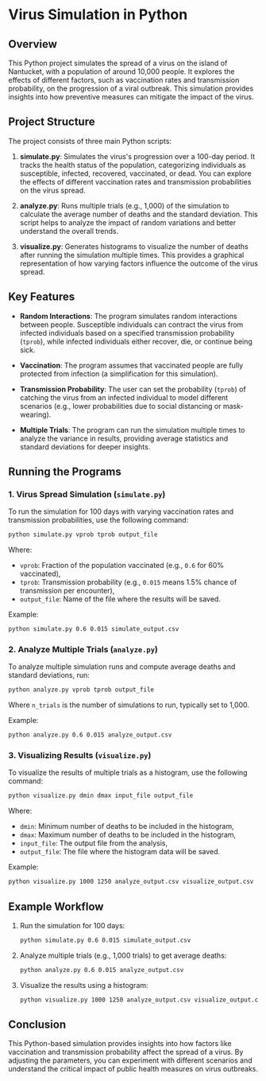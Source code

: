 # Virus Simulation in Python

## Overview

This Python project simulates the spread of a virus on the island of Nantucket, with a population of around 10,000 people. It explores the effects of different factors, such as vaccination rates and transmission probability, on the progression of a viral outbreak. This simulation provides insights into how preventive measures can mitigate the impact of the virus.

## Project Structure

The project consists of three main Python scripts:

1. **simulate.py**: Simulates the virus's progression over a 100-day period. It tracks the health status of the population, categorizing individuals as susceptible, infected, recovered, vaccinated, or dead. You can explore the effects of different vaccination rates and transmission probabilities on the virus spread.

2. **analyze.py**: Runs multiple trials (e.g., 1,000) of the simulation to calculate the average number of deaths and the standard deviation. This script helps to analyze the impact of random variations and better understand the overall trends.

3. **visualize.py**: Generates histograms to visualize the number of deaths after running the simulation multiple times. This provides a graphical representation of how varying factors influence the outcome of the virus spread.

## Key Features

- **Random Interactions**: The program simulates random interactions between people. Susceptible individuals can contract the virus from infected individuals based on a specified transmission probability (`tprob`), while infected individuals either recover, die, or continue being sick.
  
- **Vaccination**: The program assumes that vaccinated people are fully protected from infection (a simplification for this simulation).

- **Transmission Probability**: The user can set the probability (`tprob`) of catching the virus from an infected individual to model different scenarios (e.g., lower probabilities due to social distancing or mask-wearing).

- **Multiple Trials**: The program can run the simulation multiple times to analyze the variance in results, providing average statistics and standard deviations for deeper insights.

## Running the Programs

### 1. Virus Spread Simulation (`simulate.py`)

To run the simulation for 100 days with varying vaccination rates and transmission probabilities, use the following command:

```bash
python simulate.py vprob tprob output_file
```

Where:

- `vprob`: Fraction of the population vaccinated (e.g., `0.6` for 60% vaccinated),
- `tprob`: Transmission probability (e.g., `0.015` means 1.5% chance of transmission per encounter),
- `output_file`: Name of the file where the results will be saved.

Example:

```bash
python simulate.py 0.6 0.015 simulate_output.csv
```

### 2. Analyze Multiple Trials (`analyze.py`)

To analyze multiple simulation runs and compute average deaths and standard deviations, run:

```bash
python analyze.py vprob tprob output_file
```

Where `n_trials` is the number of simulations to run, typically set to 1,000.

Example:

```bash
python analyze.py 0.6 0.015 analyze_output.csv
```

### 3. Visualizing Results (`visualize.py`)

To visualize the results of multiple trials as a histogram, use the following command:

```bash
python visualize.py dmin dmax input_file output_file
```

Where:

- `dmin`: Minimum number of deaths to be included in the histogram,
- `dmax`: Maximum number of deaths to be included in the histogram,
- `input_file`: The output file from the analysis,
- `output_file`: The file where the histogram data will be saved.

Example:

```bash
python visualize.py 1000 1250 analyze_output.csv visualize_output.csv
```

## Example Workflow

1. Run the simulation for 100 days:

   ```bash
   python simulate.py 0.6 0.015 simulate_output.csv
   ```

2. Analyze multiple trials (e.g., 1,000 trials) to get average deaths:

   ```bash
   python analyze.py 0.6 0.015 analyze_output.csv
   ```

3. Visualize the results using a histogram:

   ```bash
   python visualize.py 1000 1250 analyze_output.csv visualize_output.csv
   ```

## Conclusion

This Python-based simulation provides insights into how factors like vaccination and transmission probability affect the spread of a virus. By adjusting the parameters, you can experiment with different scenarios and understand the critical impact of public health measures on virus outbreaks.

